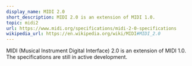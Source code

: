 ```yaml
---
display_name: MIDI 2.0
short_description: MIDI 2.0 is an extension of MIDI 1.0.
topic: midi2
url: https://www.midi.org/specifications/midi-2-0-specifications
wikipedia_url: https://en.wikipedia.org/wiki/MIDI#MIDI_2.0
---
```

MIDI (Musical Instrument Digital Interface) 2.0 is an extension of MIDI 1.0.
The specifications are still in active development.
